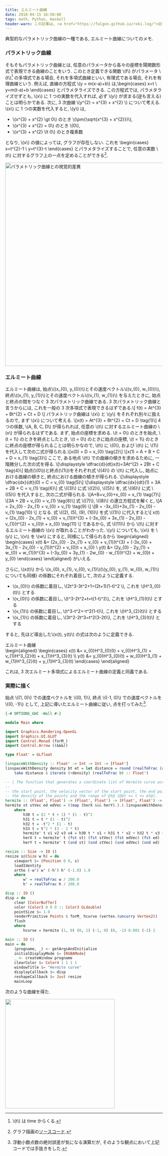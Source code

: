 ```yaml
---
title: エルミート曲線
date: 2018-04-15 16:50:00
tags: math, Python, Haskell
header-warn: この記事は, <a href="https://falgon.github.io/roki.log/">旧ブログ</a>から移植された記事です. よって, その内容として, <a href="https://falgon.github.io/roki.log/">旧ブログ</a>に依存した文脈が含まれている可能性があります. 予めご了承下さい.
---
```


典型的なパラメトリック曲線の一種である, エルミート曲線についてのメモ.

### パラメトリック曲線
そもそもパラメトリック曲線とは, 任意のパラメータから各々の座標を陽関数形式で表現できる曲線のことをいう. 
このとき定義できる関数 \\(f\\) がパラメータ \\(t\\)[^1] の多項式である場合, それを多項式曲線といい,
有理式である場合, それを有理曲線という. 例えば, 直線の方程式 \\(y = m(x-a)+b\\) は,\begin{cases}
x=t \\
y=m(t-a)+b
\end{cases}
とパラメタライズできる. この方程式では, パラメタライズせずとも, \\(x\\) に 1 つの実数を代入すれば, 必ず \\(y\\) が求まる(逆も言える)ことは明らかである.
次に, 3 次曲線 \\(y^{2} = x^{3} + x^{2} \\) について考える. \\(x\\) に 1 つの実数を代入すると, \\(y\\) は,

* \\(x^{3} + x^{2} \gt 0\\) のとき \\(\pm{\sqrt{x^{3} + x^{2}}}\\), 
* \\(x^{3} + x^{2} = 0\\) のとき \\(0\\),
* \\(x^{3} + x^{2} \lt 0\\) のとき複素数

となり, \\(x\\) の値によっては, グラフが存在しない. これを \begin{cases}
x=t^{2}-1 \\
y=t^{3}-t
\end{cases}
とパラメタライズすることで, 任意の実数 \\(t\\) に対するグラフ上の一点を定めることができる[^2].

<img src="../../../../../images/2018/Apr/15/curves0.png" alt="パラメトリック曲線との視覚的差異" width="650px"/>

### エルミート曲線
エルミート曲線は, 始点\\((x_{0}, y_{0})\\)とその速度ベクトル\\((v_{0}, w_{0})\\), 終点\\((x_{1}, y_{1})\\)とその速度ベクトル\\((v_{1}, w_{1})\\) を与えたときに,
始点と終点の間をつなぐ 3 次パラメトリック曲線である. 3 次パラメトリック曲線と言うからには, これを一般の 3 次多項式で表現できるはずである.\\[ f(t) = At^{3} + Bt^{2} + Ct + D \\]
パラメトリック曲線は \\(x\\) と \\(y\\) をそれぞれ別々に扱えるので, まず \\(x\\) について考える. \\[x(t) = At^{3} + Bt^{2} + Ct + D \tag{1}\\]
4 つの係数, \\(A, B, C, D\\) が得られれば, 任意の \\(t\\) に対するエルミート曲線の \\(x\\) が得られるはずである.
まず, 始点の座標を求める. \\(t = 0\\) のときを始点, \\(t = 1\\) のときを終点としたとき, \\(t = 0\\) のときに始点の座標, \\(t = 1\\) のときに終点の座標が得られることは明らかなので, 
\\(t\\) に \\(0\\), および \\(t\\) に \\(1\\) を代入して次の二式が得られる.\\[x(0) = D = x_{0} \tag{2}\\] \\[x(1) = A + B + C + D = x_{1} \tag{3}\\]
ここで, ある地点 \\(t\\) での曲線の傾きを求めるために, 一階微分した次の式を得る. \\[\displaystyle
\dfrac{d}{dt}x(t)=3At^{2} + 2Bt + C \tag{4}\\] 始点(\\(0\\))と終点(\\(1\\))をそれぞれ式 \\((4)\\) の \\(t\\) に代入し, 始点における曲線の傾きと, 終点における曲線の傾きが得られる.
\\[\displaystyle \dfrac{dx}{dt}(0) = C = v_{0} \tag{5}\\] \\[\displaystyle \dfrac{dx}{dt}(1) = 3A + 2B + C = v_{1} \tag{6}\\] 
式 \\((3)\\) に式 \\((2)\\), \\((5)\\) を, 式 \\((6)\\) に式 \\((5)\\) を代入すると, 次の二式が得られる.
\\[A+B+v_{0}+x_{0} = x_{1} \tag{7}\\] 
\\[3A + 2B + v_{0} = v_{1} \tag{8}\\]
式 \\((7)\\), \\((8)\\) の連立方程式を解くと,
\\[A = 2x_{0} - 2x_{1} + v_{0} + v_{1} \tag{9} \\] \\[B = -3x_{0}+3x_{1} - 2v_{0} - v_{1} \tag{10} \\]
となる. 式 \\((2), (5), (9), (10)\\) を式 \\((1)\\) に代入すると\\[
x(t) = (2x_{0} - 2x_{1} + v_{0} + v_{1})t^{3} + (-3x_{0} + 3x_{1} - 2v_{0} - v_{1})t^{2} + v_{0}t + x_{0} \tag{11}
\\]
であるから, 式 \\((11)\\) から \\(t\\) に対するエルミート曲線の \\(x\\) が取れることがわかった. \\(y\\) についても, \\(x\\) を \\(y\\) に, \\(v\\) を \\(w\\) にすると, 同様にして得られるから
\begin{aligned}
\begin{cases}
x(t) &= (2x_{0} - 2x_{1} + v_{0} + v_{1})t^{3} + (-3x_{0} + 3x_{1} - 2v_{0} - v_{1})t^{2} + v_{0}t + x_{0} \\
y(t) &= (2y_{0} - 2y_{1} + w_{0} + w_{1})t^{3} + (-3y_{0} + 3y_{1} - 2w_{0} - w_{1})t^{2} + w_{0}t + y_{0}
\end{cases}
\end{aligned}
がいえる. 

さらに, \\(x(t)\\) から \\(x_{0}, x_{1}, v_{0}, v_{1}\\)(\\(y_{0}, y_{1}, w_{0}, w_{1}\\) についても同様) の係数にそれぞれ着目して, 次のように定義する.

* \\(x_{0}\\) の係数に着目し, \\(2t^3-3t^2+1=(2t+1)(1-t)^2 \\),  これを \\(H^3_{0}(t)\\) とする
* \\(v_{0}\\) の係数に着目し, \\(t^3-2t^2+t=t(1-t)^2\\), これを \\(H^3_{1}(t)\\) とする
* \\(v_{1}\\) の係数に着目し, \\(t^3-t^2=-t^2(1-t)\\), これを \\(H^3_{2}(t)\\) とする
* \\(x_{1}\\) の係数に着目し, \\(3t^2-2t^3=t^2(3-2t)\\), これを \\(H^3_{3}(t)\\) とする

すると, 先ほど導出した\\(x(t), y(t)\\) の式は次のように定義できる.

<div class="panel panel-default">
  <div class="panel-heading def"><a class="disabled">エルミート曲線</a></div>
  <div class="panel-body">
\begin{aligned}
\begin{cases}
x(t) &= x_{0}H^3_{0}(t) + v_{0}H^3_{1} + v_{1}H^3_{2}(t) + x_{1}H^3_{3}(t) \\
y(t) &= y_{0}H^3_{0}(t) + w_{0}H^3_{1} + w_{1}H^3_{2}(t) + y_{1}H^3_{3}(t) 
\end{cases}
\end{aligned}
  </div>
</div>

これは, 3 次エルミート多項式によるエルミート曲線の定義と同義である.

### 実際に描く
始点 \\((1, 0)\\) での速度ベクトルを \\((0, 1)\\), 終点 \\((-1, 0)\\) での速度ベクトルを \\((0, -1)\\) として,
上記に導いたエルミート曲線に従い, 点を打ってみた[^3]. 

```Haskell
{-# OPTIONS_GHC -Wall #-}

module Main where

import Graphics.Rendering.OpenGL 
import Graphics.UI.GLUT 
import Control.Monad (forM_)
import Control.Arrow ((&&&))

type Float' = GLfloat

linspaceWithDensity :: Float' -> Int -> Int -> [Float']
linspaceWithDensity density bt et = let distance = round (realToFrac (abs et + abs bt) / density) in 
    take distance $ iterate (+density) (realToFrac bt :: Float')

-- | The function that generates a coordinate list of Hermite curve according to
--
-- the start point, the velocity vector of the start point, the end point, the velocity vector of the end point,
-- the density of the points and the range of @t@ (@bt <= t <= et@).
hermite :: (Float', Float') -> (Float', Float') -> (Float', Float') -> (Float', Float') -> Float' -> Int -> Int -> [(Float', Float')]
hermite st stVec ed edVec = ((map (herX &&& herY).).).linspaceWithDensity
    where
        h30 t = (2 * t + 1) * (1 - t)^2
        h31 t = t * (1 - t)^2
        h32 t = -t^2 * (1 - t)
        h33 t = t^2 * (3 - 2 * t)
        hermite' t v1 v2 v3 v4 = h30 t * v1 + h31 t * v2 + h32 t * v3 + h33 t * v4
        herX t = hermite' t (fst st) (fst stVec) (fst edVec) (fst ed)
        herY t = hermite' t (snd st) (snd stVec) (snd edVec) (snd ed)

resize :: Size -> IO ()
resize s@(Size w h) = do
    viewport $= (Position 0 0, s)
    loadIdentity
    ortho (-w') w' (-h') h' (-1.0) 1.0
    where
        w' = realToFrac w / 200.0
        h' = realToFrac h / 200.0

disp :: IO ()
disp = do
    clear [ColorBuffer]
    color (Color3 0 0 0 :: Color3 GLdouble)
    pointSize $= 1.0
    renderPrimitive Points $ forM_ hcurve (vertex.(uncurry Vertex2))
    flush
    where
        hcurve = hermite (1, 0) (0, 1) (-1, 0) (0, -1) 0.001 (-2) 2

main :: IO ()
main = do
    (progname, _) <- getArgsAndInitialize
    initialDisplayMode $= [RGBAMode]
    _ <- createWindow progname
    clearColor $= Color4 1 1 1 1
    windowTitle $= "Hermite curve"
    displayCallback $= disp
    reshapeCallback $= Just resize
    mainLoop
```

次のような曲線を得た.

<img src="../../../../../images/2018/Apr/15/hshermiteCurve.png" width="350px">

[^1]: \\(t\\) は time からくる.
[^2]: グラフ描画の[ソースコード](https://gist.github.com/falgon/84614f9f8be752f8ada1f7d4379d00b1).
[^3]: 浮動小数点数の絶対誤差が気になる演算だが, そのような観点において上記コードでは手抜きをした.
